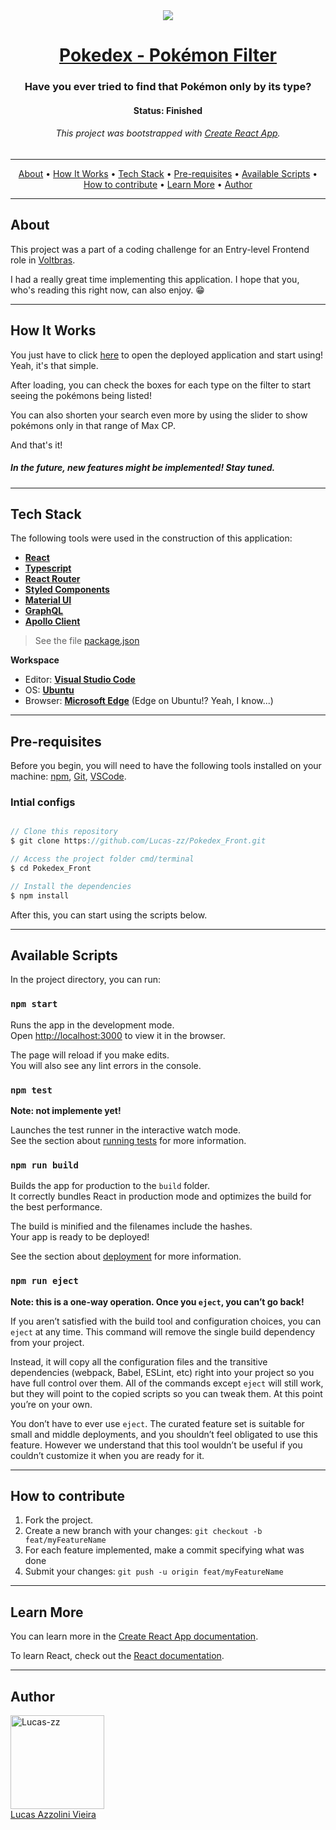 <div align="center">
  <img src="https://user-images.githubusercontent.com/11574166/197460450-76f25a51-1c5d-4189-a4f7-ba11c2581f48.png" />
</div>

<h1 align="center">
  <a href="#"> Pokedex - Pokémon Filter </a>
</h1>

<h3 align="center">
  Have you ever tried to find that Pokémon only by its type? 
</h3>

<h4 align="center"> 
  Status: <b>Finished</b>
</h4>

<h6 align="center"> 
  This project was bootstrapped with <a href="https://github.com/facebook/create-react-app">Create React App</a>.
</h6>

---

<p align="center">
 <a href="#about">About</a> •
 <a href="#how-it-works">How It Works</a> • 
 <a href="#tech-stack">Tech Stack</a> • 
 <a href="#pre-requisites">Pre-requisites</a> • 
 <a href="#available-scripts">Available Scripts</a> •
 <a href="#how-to-contribute">How to contribute</a> • 
 <a href="#learn-more">Learn More</a> •
 <a href="#author">Author</a>
</p>

---

## About

<p>This project was a part of a coding challenge for an Entry-level Frontend role in <a href="https://www.voltbras.com.br/">Voltbras</a>.</p>
<p>I had a really great time implementing this application. I hope that you, who's reading this right now, can also enjoy. 😁</p>

---

## How It Works

<p>You just have to click <a href="https://pokedex-lucas-zz.vercel.app/" target="_blank">here</a> to open the deployed application and start using! Yeah, it's that simple.</p>
<p>After loading, you can check the boxes for each type on the filter to start seeing the pokémons being listed!</p>
<p>You can also shorten your search even more by using the slider to show pokémons only in that range of Max CP.</p>
<p>And that's it!</p>
<h5>In the future, new features might be implemented! Stay tuned.</h5>

---

## Tech Stack

The following tools were used in the construction of this application:

-   **[React](https://pt-br.reactjs.org/docs/getting-started.html)**
-   **[Typescript](https://www.typescriptlang.org/)**
-   **[React Router](https://v5.reactrouter.com/web/guides/quick-start)**
-   **[Styled Components](https://styled-components.com/)**
-   **[Material UI](https://mui.com/pt/material-ui/getting-started/overview/)**
-   **[GraphQL](https://graphql.org/)**
-   **[Apollo Client](https://www.apollographql.com/docs/react/)**

> See the file  [package.json](https://github.com/Lucas-zz/Pokedex_Front/blob/main/package.json)

**Workspace**

-   Editor:  **[Visual Studio Code](https://code.visualstudio.com/)**
-   OS: **[Ubuntu](https://releases.ubuntu.com/22.04/)**
-   Browser: **[Microsoft Edge](https://www.microsoft.com/en-us/edge)** (Edge on Ubuntu!? Yeah, I know...)

---

## Pre-requisites

Before you begin, you will need to have the following tools installed on your machine:
[npm](https://www.npmjs.com/), [Git](https://git-scm.com), [VSCode](https://code.visualstudio.com/).

### Intial configs

``` jsx

// Clone this repository
$ git clone https://github.com/Lucas-zz/Pokedex_Front.git

// Access the project folder cmd/terminal
$ cd Pokedex_Front

// Install the dependencies
$ npm install

```

After this, you can start using the scripts below.

---

## Available Scripts

In the project directory, you can run:

### `npm start`

Runs the app in the development mode.\
Open [http://localhost:3000](http://localhost:3000) to view it in the browser.

The page will reload if you make edits.\
You will also see any lint errors in the console.

### `npm test`

**Note: not implemente yet!**

Launches the test runner in the interactive watch mode.\
See the section about [running tests](https://facebook.github.io/create-react-app/docs/running-tests) for more information.

### `npm run build`

Builds the app for production to the `build` folder.\
It correctly bundles React in production mode and optimizes the build for the best performance.

The build is minified and the filenames include the hashes.\
Your app is ready to be deployed!

See the section about [deployment](https://facebook.github.io/create-react-app/docs/deployment) for more information.

### `npm run eject`

**Note: this is a one-way operation. Once you `eject`, you can’t go back!**

If you aren’t satisfied with the build tool and configuration choices, you can `eject` at any time. This command will remove the single build dependency from your project.

Instead, it will copy all the configuration files and the transitive dependencies (webpack, Babel, ESLint, etc) right into your project so you have full control over them. All of the commands except `eject` will still work, but they will point to the copied scripts so you can tweak them. At this point you’re on your own.

You don’t have to ever use `eject`. The curated feature set is suitable for small and middle deployments, and you shouldn’t feel obligated to use this feature. However we understand that this tool wouldn’t be useful if you couldn’t customize it when you are ready for it.

---

## How to contribute

1. Fork the project.
2. Create a new branch with your changes: `git checkout -b feat/myFeatureName`
3. For each feature implemented, make a commit specifying what was done
4. Submit your changes: `git push -u origin feat/myFeatureName`

---

## Learn More

You can learn more in the [Create React App documentation](https://facebook.github.io/create-react-app/docs/getting-started).

To learn React, check out the [React documentation](https://reactjs.org/).

---

## Author

[<img src="https://avatars.githubusercontent.com/Lucas-zz" width=150 title="Lucas-zz"><br>Lucas Azzolini Vieira](https://github.com/Lucas-zz)
